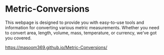 # Metric-Conversions
This webpage is designed to provide you with easy-to-use tools and information for converting various metric measurements. Whether you need to convert area, length, volume, mass, temperature, or currency, we've got you covered.

https://masoom369.github.io/Metric-Conversions/
